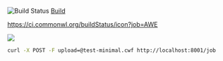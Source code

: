 ![Build Status](https://ci.commonwl.org/buildStatus/icon?job=AWE) [Build](https://ci.commonwl.org/job/AWE/)

https://ci.commonwl.org/buildStatus/icon?job=AWE

<a href='https://ci.commonwl.org/job/AWE'><img src='https://ci.commonwl.org/buildStatus/icon?job=AWE'></a>

```bash
curl -X POST -F upload=@test-minimal.cwf http://localhost:8001/job
```
